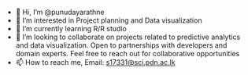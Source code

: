 - 👋 Hi, I’m @punudayarathne
- 👀 I’m interested in Project planning and Data visualization
- 🌱 I’m currently learning R/R studio
- 💞️ I’m looking to collaborate on projects related to predictive analytics and data visualization. Open to partnerships with developers and domain experts. Feel free to reach out for collaborative opportunities
- 📫 How to reach me, Email: s17331@sci.pdn.ac.lk


<!---
punudayarathne/punudayarathne is a ✨ special ✨ repository because its `README.md` (this file) appears on your GitHub profile.
You can click the Preview link to take a look at your changes.
--->
